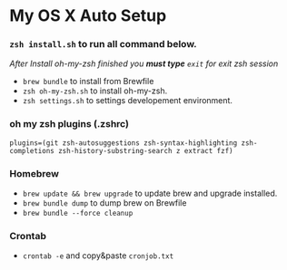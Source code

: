 # My OS X Auto Setup

### `zsh install.sh` to run all command below.

_*After Install oh-my-zsh finished you **must type** `exit` for exit zsh session*_

- `brew bundle` to install from Brewfile
- `zsh oh-my-zsh.sh` to install oh-my-zsh.
- `zsh settings.sh` to settings developement environment.

### oh my zsh plugins (.zshrc)

`plugins=(git zsh-autosuggestions zsh-syntax-highlighting zsh-completions zsh-history-substring-search z extract fzf)`

### Homebrew

- `brew update && brew upgrade` to update brew and upgrade installed.
- `brew bundle dump` to dump brew on Brewfile
- `brew bundle --force cleanup`

### Crontab
- `crontab -e` and copy&paste `cronjob.txt`